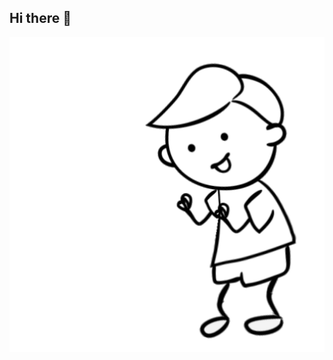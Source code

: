 ## Hi there 👋

<img src="https://github.com/ValentinT90/ValentinT90/blob/main/Смайл.gif" alt="the unlimited" width="600">
